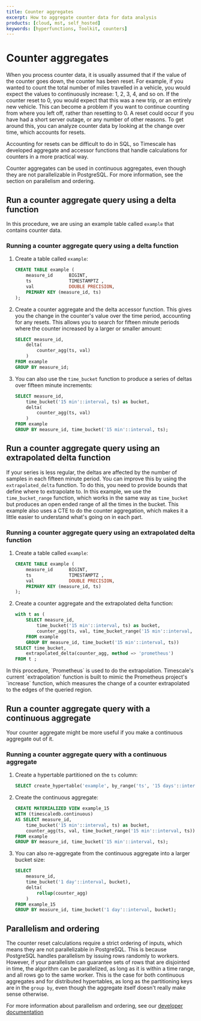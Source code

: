 ```yaml
---
title: Counter aggregates
excerpt: How to aggregate counter data for data analysis
products: [cloud, mst, self_hosted]
keywords: [hyperfunctions, Toolkit, counters]
---
```


# Counter aggregates

When you process counter data, it is usually assumed that if the value of the
counter goes down, the counter has been reset. For example, if you wanted to
count the total number of miles travelled in a vehicle, you would expect the
values to continuously increase: 1, 2, 3, 4, and so on. If the counter reset to
0, you would expect that this was a new trip, or an entirely new vehicle. This
can become a problem if you want to continue counting from where you left off,
rather than resetting to 0. A reset could occur if you have had a short server
outage, or any number of other reasons. To get around this, you can analyze
counter data by looking at the change over time, which accounts for resets.

Accounting for resets can be difficult to do in SQL, so Timescale has developed
aggregate and accessor functions that handle calculations for counters in a more
practical way.

<Highlight type="note">
Counter aggregates can be used in continuous aggregates, even though they are
not parallelizable in PostgreSQL. For more information, see the section on
parallelism and ordering.
</Highlight>

## Run a counter aggregate query using a delta function

In this procedure, we are using an example table called `example` that contains
counter data.

<Procedure>

### Running a counter aggregate query using a delta function

1.  Create a table called `example`:

    ```sql
    CREATE TABLE example (
        measure_id      BIGINT,
        ts              TIMESTAMPTZ ,
        val             DOUBLE PRECISION,
        PRIMARY KEY (measure_id, ts)
    );
    ```

1.  Create a counter aggregate and the delta accessor function. This gives you
    the change in the counter's value over the time period, accounting for any
    resets. This allows you to search for fifteen minute periods where the
    counter increased by a larger or smaller amount:

    ```sql
    SELECT measure_id,
        delta(
            counter_agg(ts, val)
        )
    FROM example
    GROUP BY measure_id;
    ```

1.  You can also use the `time_bucket` function to produce a series of deltas
    over fifteen minute increments:

    ```sql
    SELECT measure_id,
        time_bucket('15 min'::interval, ts) as bucket,
        delta(
            counter_agg(ts, val)
        )
    FROM example
    GROUP BY measure_id, time_bucket('15 min'::interval, ts);
    ```

</Procedure>

## Run a counter aggregate query using an extrapolated delta function

If your series is less regular, the deltas are affected by the number of samples
in each fifteen minute period. You can improve this by using the
`extrapolated_delta` function. To do this, you need to provide bounds that
define where to extrapolate to. In this example, we use the `time_bucket_range`
function, which works in the same way as `time_bucket` but produces an open
ended range of all the times in the bucket. This example also uses a CTE to do
the counter aggregation, which makes it a little easier to understand what's
going on in each part.

<Procedure>

### Running a counter aggregate query using an extrapolated delta function

1.  Create a table called `example`:

    ```sql
    CREATE TABLE example (
        measure_id      BIGINT,
        ts              TIMESTAMPTZ ,
        val             DOUBLE PRECISION,
        PRIMARY KEY (measure_id, ts)
    );
    ```

1.  Create a counter aggregate and the extrapolated delta function:

    ```sql
    with t as (
        SELECT measure_id,
            time_bucket('15 min'::interval, ts) as bucket,
            counter_agg(ts, val, time_bucket_range('15 min'::interval, ts))
        FROM example
        GROUP BY measure_id, time_bucket('15 min'::interval, ts))
    SELECT time_bucket,
        extrapolated_delta(counter_agg, method => 'prometheus')
    FROM t ;
    ```

<Highlight type="note">
In this procedure, `Prometheus` is used to do the extrapolation. Timescale's
current `extrapolation` function is built to mimic the Prometheus project's
`increase` function, which measures the change of a counter extrapolated to the
edges of the queried region.
</Highlight>

</Procedure>

## Run a counter aggregate query with a continuous aggregate

Your counter aggregate might be more useful if you make a continuous aggregate
out of it.

<Procedure>

### Running a counter aggregate query with a continuous aggregate

1.  Create a hypertable partitioned on the `ts` column:

    ```sql
    SELECT create_hypertable('example', by_range('ts', '15 days'::interval), migrate_data => true);
    ```

1.  Create the continuous aggregate:

    ```sql
    CREATE MATERIALIZED VIEW example_15
    WITH (timescaledb.continuous)
    AS SELECT measure_id,
        time_bucket('15 min'::interval, ts) as bucket,
        counter_agg(ts, val, time_bucket_range('15 min'::interval, ts))
    FROM example
    GROUP BY measure_id, time_bucket('15 min'::interval, ts);
    ```

1.  You can also re-aggregate from the continuous aggregate into a larger
    bucket size:

    ```sql
    SELECT
        measure_id,
        time_bucket('1 day'::interval, bucket),
        delta(
            rollup(counter_agg)
        )
    FROM example_15
    GROUP BY measure_id, time_bucket('1 day'::interval, bucket);
    ```

</Procedure>

## Parallelism and ordering

The counter reset calculations require a strict ordering of inputs, which means
they are not parallelizable in PostgreSQL. This is because PostgreSQL handles
parallelism by issuing rows randomly to workers. However, if your parallelism
can guarantee sets of rows that are disjointed in time, the algorithm can be
parallelized, as long as it is within a time range, and all rows go to the same
worker. This is the case for both continuous aggregates and for distributed
hypertables, as long as the partitioning keys are in the `group by`, even though
the aggregate itself doesn't really make sense otherwise.

For more information about parallelism and ordering, see our
[developer documentation][gh-parallelism-ordering]

[gh-parallelism-ordering]: https://github.com/timescale/timescaledb-toolkit/blob/main/docs/counter_agg.md#counter-agg-ordering
